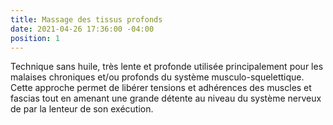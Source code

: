 ```yaml
---
title: Massage des tissus profonds
date: 2021-04-26 17:36:00 -04:00
position: 1
---
```


Technique sans huile, très lente et profonde utilisée principalement pour les malaises chroniques et/ou profonds du système musculo-squelettique. Cette approche permet de libérer tensions et adhérences des muscles et fascias tout en amenant une grande détente au niveau du système nerveux de par la lenteur de son exécution.